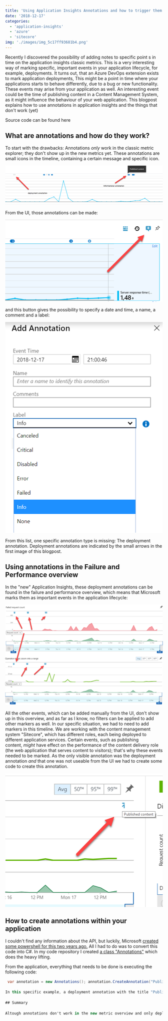 ```yaml
---
title: 'Using Application Insights Annotations and how to trigger them within your application'
date: '2018-12-17'
categories:
  - 'application-insights'
  - 'azure'
  - 'sitecore'
img: './images/img_5c17ff93681b4.png'
---
```


Recently I discovered the possibility of adding notes to specific point s in time on the application insights classic metrics. This is a very interesting way of marking specific, important events in your application lifecycle, for example, deployments. It turns out, that an Azure DevOps extension exists to mark application deployments, This might be a point in time where your applications starts to behave differently, due to a bug or new functionality. These events may arise from your application as well. An interesting event could be the time of publishing content in a Content Management System, as it might influence the behaviour of your web application. This blogpost explains how to use annotations in application insights and the things that don't work (yet)

Source code can be found here

## What are annotations and how do they work?

To start with the drawbacks: Annotations *only* work in the classic metric explorer; they don't show up in the new metrics yet. These annotations are small icons in the timeline, containing a certain message and specific icon.

![](images/img_5c18017e21e40.png)

From the UI, those annotations can be made:

![](images/img_5c1801fc4b264.png)

and this button gives the possibility to specify a date and time, a name, a comment and a label:

![](images/img_5c1802349aba3.png)

From this list, one specific annotation type is missing: The deployment annotation. Deployment annotations are indicated by the small arrows in the first image of this blogpost.

## Using annotations in the Failure and Performance overview

In the "new" Application Insights, these deployment annotations can be found in the failure and performance overview, which means that Microsoft marks them as important events in the application lifecycle:



![](images/img_5c180432dd549.png)

All the other events, which can be added manually from the UI, don't show up in this overview, and as far as I know, no filters can be applied to add other markers as well. In our specific situation, we had to need to add markers in this timeline. We are working with the content management system "Sitecore", which has different roles, each being deployed to different application services. Certain events, such as publishing content, *might* have effect on the performance of the content delivery role (the web application that serves content to visitors); that's why these events needed to be marked. As the only visible annotation was the deployment annotation _and_ that one was not useable from the UI we had to create some code to create this annotation.

![](images/img_5c180603ae3a7.png)

## How to create annotations within your application

I couldn't find any information about the API, but luckily, Microsoft [created some powershell for this two years ago.](https://azure.microsoft.com/nl-nl/blog/application-insights-powershell-script-available-for-creating-release-annotations/) All I had to do was to convert this code into C#. In my code repository I created [a class "Annotations"](https://github.com/BasLijten/sitecore-application-insights-annotations/blob/master/src/Feature/Annotations/code/Annotations.cs) which does the heavy lifting.

From the application, everything that needs to be done is executing the following code:

````csharp
 var annotation = new Annotations(); annotation.CreateAnnotation("Published content", AICategory.Deployment); ```

In this specific example, a deployment annotation with the title "Published content" will be made, as shown in the previous image.

## Summary

Altough annotations don't work in the new metric overview and only deployment annotations are shown in the new application insights Failure and Performance overview, it can be of great use to mark (very) important events in your application lifecycle. This API helps to do the heavy lifiting and add annotations in a very convenient way.
````
